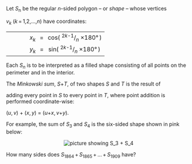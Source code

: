 <p>Let <var>S</var><sub>n</sub> be the regular <var>n</var>-sided polygon – or <i>shape</i> – whose vertices 

<var>v</var><sub><var>k</var></sub> (<var>k</var> = 1,2,…,<var>n</var>) have coordinates:</p>
<table><tr><td width="40"></td>
    <td><var>x</var><sub><var>k</var></sub>   =  
        cos( <sup>2<var>k</var>-1</sup>/<sub><var>n</var></sub> ×180° )</td>
  </tr><tr><td width="40"></td>
    <td><var>y</var><sub><var>k</var></sub>   =  
        sin( <sup>2<var>k</var>-1</sup>/<sub><var>n</var></sub> ×180° )</td>
  </tr></table><p>Each <var>S</var><sub><var>n</var></sub> is to be interpreted as a filled shape consisting of all points on the perimeter and in the interior.</p>

<p>The <i>Minkowski sum</i>, <var>S</var>+<var>T</var>, of two shapes <var>S</var> and <var>T</var> is the result of 

adding every point in <var>S</var> to every point in <var>T</var>, where point addition is performed coordinate-wise: 

(<var>u</var>, <var>v</var>) + (<var>x</var>, <var>y</var>) = (<var>u</var>+<var>x</var>, <var>v</var>+<var>y</var>).</p>

<p>For example, the sum of <var>S</var><sub>3</sub> and <var>S</var><sub>4</sub> is the six-sided shape shown in pink below:</p>

<div style="text-align:center;">
<img src="project/images/p228.png" class="dark_img" alt="picture showing S_3 + S_4" /></div>

<p>How many sides does <var>S</var><sub>1864</sub> + <var>S</var><sub>1865</sub> + … + <var>S</var><sub>1909</sub> have?</p>
